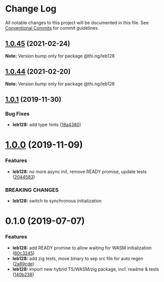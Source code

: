 # Change Log

All notable changes to this project will be documented in this file.
See [Conventional Commits](https://conventionalcommits.org) for commit guidelines.

## [1.0.45](https://github.com/thi-ng/umbrella/compare/@thi.ng/leb128@1.0.44...@thi.ng/leb128@1.0.45) (2021-02-24)

**Note:** Version bump only for package @thi.ng/leb128





## [1.0.44](https://github.com/thi-ng/umbrella/compare/@thi.ng/leb128@1.0.43...@thi.ng/leb128@1.0.44) (2021-02-20)

**Note:** Version bump only for package @thi.ng/leb128





## [1.0.1](https://github.com/thi-ng/umbrella/compare/@thi.ng/leb128@1.0.0...@thi.ng/leb128@1.0.1) (2019-11-30)

### Bug Fixes

* **leb128:** add type hints ([18a4380](https://github.com/thi-ng/umbrella/commit/18a4380336604f4a8fc890296d5c9dce5d9c0cd2))

# [1.0.0](https://github.com/thi-ng/umbrella/compare/@thi.ng/leb128@0.1.5...@thi.ng/leb128@1.0.0) (2019-11-09)

### Features

* **leb128:** no more async init, remove READY promise, update tests ([2044583](https://github.com/thi-ng/umbrella/commit/20445837f5af1891703e1c51fe8db56e69f11c86))

### BREAKING CHANGES

* **leb128:** switch to synchronous initialization

# 0.1.0 (2019-07-07)

### Features

* **leb128:** add READY promise to allow waiting for WASM initialization ([60c3245](https://github.com/thi-ng/umbrella/commit/60c3245))
* **leb128:** add zig tests, move binary to sep src file for auto regen ([2a89cde](https://github.com/thi-ng/umbrella/commit/2a89cde))
* **leb128:** import new hybrid TS/WASM/zig package, incl. readme & tests ([140b238](https://github.com/thi-ng/umbrella/commit/140b238))
